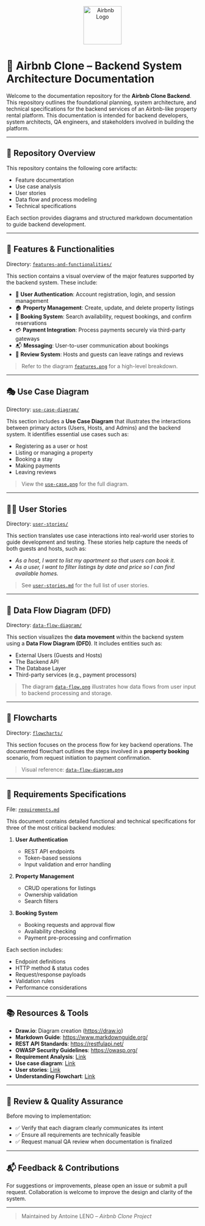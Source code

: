 <p align="center">
  <img src="https://upload.wikimedia.org/wikipedia/commons/thumb/6/69/Airbnb_Logo_Bélo.svg/2560px-Airbnb_Logo_Bélo.svg.png" alt="Airbnb Logo" width="100"/>
</p>

# 🏡 Airbnb Clone – Backend System Architecture Documentation

Welcome to the documentation repository for the **Airbnb Clone Backend**. This repository outlines the foundational planning, system architecture, and technical specifications for the backend services of an Airbnb-like property rental platform. This documentation is intended for backend developers, system architects, QA engineers, and stakeholders involved in building the platform.

---

## 📁 Repository Overview

This repository contains the following core artifacts:

- Feature documentation
- Use case analysis
- User stories
- Data flow and process modeling
- Technical specifications

Each section provides diagrams and structured markdown documentation to guide backend development.

---

## 🔧 Features & Functionalities

Directory: [`features-and-functionalities/`](./features-and-functionalities)

This section contains a visual overview of the major features supported by the backend system. These include:

- 🔐 **User Authentication**: Account registration, login, and session management
- 🏠 **Property Management**: Create, update, and delete property listings
- 📅 **Booking System**: Search availability, request bookings, and confirm reservations
- 💳 **Payment Integration**: Process payments securely via third-party gateways
- 📬 **Messaging**: User-to-user communication about bookings
- 🧾 **Review System**: Hosts and guests can leave ratings and reviews

> Refer to the diagram [`features.png`](./features-and-functionalities/airbnb_clone_backend_features_diagram.png) for a high-level breakdown.

---

## 🎭 Use Case Diagram

Directory: [`use-case-diagram/`](./use-case-diagram)

This section includes a **Use Case Diagram** that illustrates the interactions between primary actors (Users, Hosts, and Admins) and the backend system. It identifies essential use cases such as:

- Registering as a user or host
- Listing or managing a property
- Booking a stay
- Making payments
- Leaving reviews

> View the [`use-case.png`](./use-case-diagram/use-case.png) for the full diagram.

---

## 🧑‍💻 User Stories

Directory: [`user-stories/`](./user-stories)

This section translates use case interactions into real-world user stories to guide development and testing. These stories help capture the needs of both guests and hosts, such as:

- *As a host, I want to list my apartment so that users can book it.*
- *As a user, I want to filter listings by date and price so I can find available homes.*

> See [`user-stories.md`](./user-stories/user-stories.md) for the full list of user stories.

---

## 🔄 Data Flow Diagram (DFD)

Directory: [`data-flow-diagram/`](./data-flow-diagram)

This section visualizes the **data movement** within the backend system using a **Data Flow Diagram (DFD)**. It includes entities such as:

- External Users (Guests and Hosts)
- The Backend API
- The Database Layer
- Third-party services (e.g., payment processors)

> The diagram [`data-flow.png`](./data-flow-diagram/data-flow.png) illustrates how data flows from user input to backend processing and storage.

---

## 🔁 Flowcharts

Directory: [`flowcharts/`](./flowcharts)

This section focuses on the process flow for key backend operations. The documented flowchart outlines the steps involved in a **property booking** scenario, from request initiation to payment confirmation.

> Visual reference: [`data-flow-diagram.png`](./flowcharts/data-flow-diagram.png)

---

## 📄 Requirements Specifications

File: [`requirements.md`](./requirements.md)

This document contains detailed functional and technical specifications for three of the most critical backend modules:

1. **User Authentication**
   - REST API endpoints
   - Token-based sessions
   - Input validation and error handling

2. **Property Management**
   - CRUD operations for listings
   - Ownership validation
   - Search filters

3. **Booking System**
   - Booking requests and approval flow
   - Availability checking
   - Payment pre-processing and confirmation

Each section includes:
- Endpoint definitions
- HTTP method & status codes
- Request/response payloads
- Validation rules
- Performance considerations

---

## 📚 Resources & Tools

- **Draw.io**: Diagram creation (https://draw.io)
- **Markdown Guide**: https://www.markdownguide.org/
- **REST API Standards**: https://restfulapi.net/
- **OWASP Security Guidelines**: https://owasp.org/
- **Requirement Analysis**: [Link](https://stratoflow.com/requirements-analysis/)
- **Use case diagram**: [Link](https://www.visual-paradigm.com/guide/uml-unified-modeling-language/what-is-use-case-diagram/)
- **User stories**: [Link](https://www.mountaingoatsoftware.com/agile/user-stories)
- **Understanding Flowchart**: [Link](https://www.lucidchart.com/pages/what-is-a-flowchart-tutorial)


---

## 🧪 Review & Quality Assurance

Before moving to implementation:
- ✅ Verify that each diagram clearly communicates its intent
- ✅ Ensure all requirements are technically feasible
- ✅ Request manual QA review when documentation is finalized

---

## 📬 Feedback & Contributions

For suggestions or improvements, please open an issue or submit a pull request. Collaboration is welcome to improve the design and clarity of the system.

---

> Maintained by Antoine LENO – *Airbnb Clone Project*
